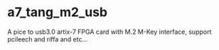 # a7_tang_m2_usb
A pice to usb3.0 artix-7 FPGA card with M.2 M-Key interface, support pcileech and riffa and etc...
